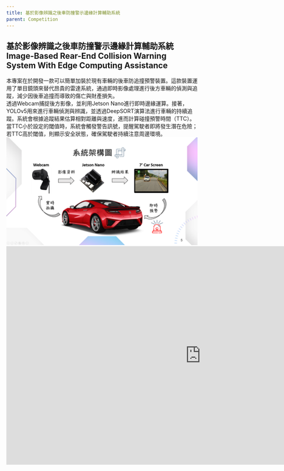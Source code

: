 ```yaml
---
title: 基於影像辨識之後車防撞警示邊緣計算輔助系統
parent: Competition
---
```


## 基於影像辨識之後車防撞警示邊緣計算輔助系統<br>Image-Based Rear-End Collision Warning System With Edge Computing Assistance
<div class="container">
  <div class="text">
    本專案在於開發一款可以簡單加裝於現有車輛的後車防追撞預警裝置。這款裝置運用了單目鏡頭來替代昂貴的雷達系統，通過即時影像處理進行後方車輛的偵測與追蹤，減少因後車追撞而導致的傷亡與財產損失。<br>
    透過Webcam捕捉後方影像，並利用Jetson Nano進行即時邊緣運算。接著，YOLOv5用來進行車輛偵測與辨識，並透過DeepSORT演算法進行車輛的持續追蹤。系統會根據追蹤結果估算相對距離與速度，進而計算碰撞預警時間（TTC）。當TTC小於設定的閾值時，系統會觸發警告訊號，提醒駕駛者即將發生潛在危險；若TTC高於閾值，則顯示安全狀態，確保駕駛者持續注意周邊環境。
  </div>
  <div class="image">
    <img src="../images/Image-Based.png" alt="系統架構圖">
  </div>
</div>

<iframe width="1024" height="576" src="https://www.youtube.com/embed/G6fGhG5sQbs" frameborder="0" allow="accelerometer; autoplay; clipboard-write; encrypted-media; gyroscope; picture-in-picture" allowfullscreen></iframe>
